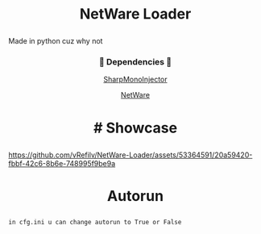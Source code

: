 # <p align= "center"> NetWare Loader </p>
Made in python cuz why not


### <p align="center">💾 Dependencies 💾</p>
<p align="center"><a href="https://github.com/warbler/SharpMonoInjector">SharpMonoInjector</a></p>
<p align="center"><a href="https://github.com/waxnet/NetWare/">NetWare</a></p>

# <p align= "center"> # Showcase </p>
https://github.com/vRefilv/NetWare-Loader/assets/53364591/20a59420-fbbf-42c6-8b6e-748995f9be9a

# <p align= "center"> Autorun </p>
```
in cfg.ini u can change autorun to True or False
```
